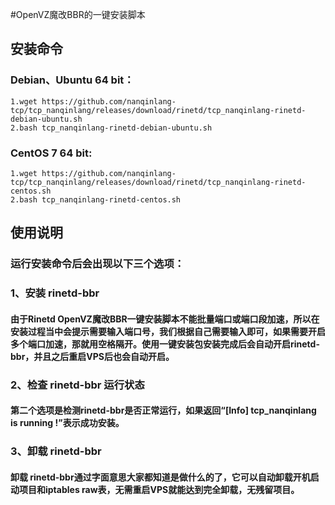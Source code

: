 #OpenVZ魔改BBR的一键安装脚本

## 安装命令
### Debian、Ubuntu 64 bit：
```
1.wget https://github.com/nanqinlang-tcp/tcp_nanqinlang/releases/download/rinetd/tcp_nanqinlang-rinetd-debian-ubuntu.sh
2.bash tcp_nanqinlang-rinetd-debian-ubuntu.sh
```

### CentOS 7 64 bit:
```
1.wget https://github.com/nanqinlang-tcp/tcp_nanqinlang/releases/download/rinetd/tcp_nanqinlang-rinetd-centos.sh
2.bash tcp_nanqinlang-rinetd-centos.sh
```
## 使用说明
### 运行安装命令后会出现以下三个选项：
### 1、安装 rinetd-bbr

#### 由于Rinetd OpenVZ魔改BBR一键安装脚本不能批量端口或端口段加速，所以在安装过程当中会提示需要输入端口号，我们根据自己需要输入即可，如果需要开启多个端口加速，那就用空格隔开。使用一键安装包安装完成后会自动开启rinetd-bbr，并且之后重启VPS后也会自动开启。

### 2、检查 rinetd-bbr 运行状态

#### 第二个选项是检测rinetd-bbr是否正常运行，如果返回“[Info] tcp_nanqinlang is running !”表示成功安装。

### 3、卸载 rinetd-bbr

#### 卸载 rinetd-bbr通过字面意思大家都知道是做什么的了，它可以自动卸载开机启动项目和iptables raw表，无需重启VPS就能达到完全卸载，无残留项目。






